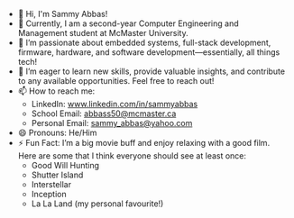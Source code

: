 - 👋 Hi, I'm Sammy Abbas!
- 🌱 Currently, I am a second-year Computer Engineering and Management student at McMaster University.
- 👀 I’m passionate about embedded systems, full-stack development, firmware, hardware, and software development—essentially, all things tech!
- 💞️ I’m eager to learn new skills, provide valuable insights, and contribute to any available opportunities. Feel free to reach out!
- 📫 How to reach me:
    - LinkedIn: www.linkedin.com/in/sammyabbas
    - School Email: abbass50@mcmaster.ca
    - Personal Email: sammy_abbas@yahoo.com
- 😄 Pronouns: He/Him
- ⚡  Fun Fact: I’m a big movie buff and enjoy relaxing with a good film. Here are some that I think everyone should see at least once:
    - Good Will Hunting
    - Shutter Island
    - Interstellar
    - Inception
    - La La Land (my personal favourite!)

<!---
SammyAbbas1/SammyAbbas1 is a ✨ special ✨ repository because its `README.md` (this file) appears on your GitHub profile.
You can click the Preview link to take a look at your changes.
--->
